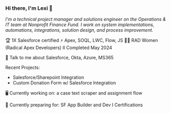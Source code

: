 ### Hi there, I'm Lexi 👋

_I'm a technical project manager and solutions engineer on the Operations & IT team at Nonprofit Finance Fund. I work on system implementations, automations, integrations, solution design, and process improvement._


🏆 1X Salesforce certified
⚡ Apex, SOQL, LWC, Flow, JS
🤙🏻 RAD Women (Radical Apex Developers) II Completed May 2024

💬 Talk to me about Salesforce, Okta, Azure, MS365

Recent Projects:
- Salesforce/Sharepoint Integration
- Custom Donation Form w/ Salesforce Integration

🖥️ Currently working on: a case text scraper and assignment flow

📓 Currently preparing for: SF App Builder and Dev I Certifications


<!--
**LexiTaber/LexiTaber** is a ✨ _special_ ✨ repository because its `README.md` (this file) appears on your GitHub profile.

Here are some ideas to get you started:

- 🔭 I’m currently working on ...
- 🌱 I’m currently learning ...
- 👯 I’m looking to collaborate on ...
- 🤔 I’m looking for help with ...
- 💬 Ask me about ...
- 📫 How to reach me: ...
- 😄 Pronouns: ...
- ⚡ Fun fact: ...
-->
